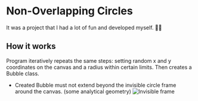 # Non-Overlapping Circles

It was a project that I had a lot of fun and developed myself. :face_in_clouds:

## How it works

Program iteratively repeats the same steps: setting random x and y coordinates on the canvas and a radius within certain limits. Then creates a Bubble class.

- Created Bubble must not extend beyond the invisible circle frame around the canvas. (some analytical geometry)
  ![Invisible frame](https://imgur.com/a/jrDBE3E)
